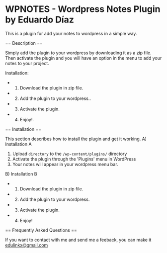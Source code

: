# WPNOTES - Wordpress Notes Plugin by Eduardo Díaz
This is a plugin for add your notes to wordpress in a simple way.

== Description ==

Simply add the plugin to your wordpress by downloading it as a zip file. Then activate the plugin
and you will have an option in the menu to add your notes to your project.

Installation:

*   1. Download the plugin in zip file.
*   2. Add the plugin to your wordpress..
*   3. Activate the plugin.
*   4. Enjoy!.




== Installation ==

This section describes how to install the plugin and get it working.
A) Installation A

1. Upload `directory` to the `/wp-content/plugins/` directory
2. Activate the plugin through the 'Plugins' menu in WordPress
3. Your notes will appear in your wordpress menu bar.

B) Installation B

*   1. Download the plugin in zip file.
*   2. Add the plugin to your wordpress.
*   3. Activate the plugin.
*   4. Enjoy!

== Frequently Asked Questions ==

  If you want to contact with me and send me a feeback, you can make it edulinkx@gmail.com
